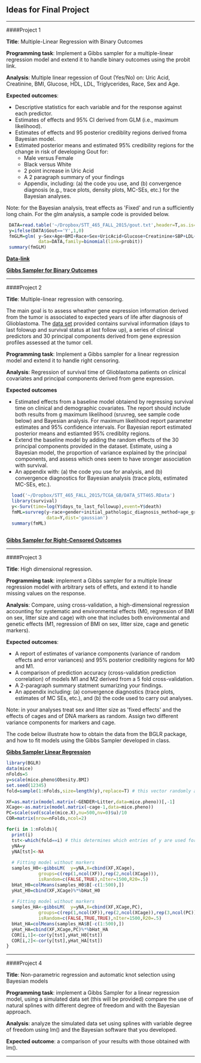 ## Ideas for Final Project
-----------------------------------------------------------------------------------------------------	
####Project 1	

   **Title**: Multiple-Linear Regression with Binary Outcomes

   **Programming task**: Implement a Gibbs sampler for a multiple-linear regression model and extend it to handle binary outcomes using the probit link.

   **Analysis**:  Multiple linear regession of Gout (Yes/No) on: Uric Acid, Creatinine, BMI, Glucose, HDL, LDL, 
                Triglycerides, Race, Sex and Age. 
    
   **Expected outcomes**: 
   
- Descriptive statistics for each variable and for the response against each predictor.
- Estimates of effects and 95% CI derived from GLM (i.e., maximum likelihood).
- Estimates of effects and 95 posterior crediblity regions derived froma Bayesian model.
- Estimated posterior means and estimated 95% credibility regions for the change in risk of developing Gout for:
	- Male versus Female
	- Black versus White
	- 2 point increase in Uric Acid
	- A  2 paragraph summary of your findings
	- Appendix, including: (a) the code you use, and (b) convergence diagnosis (e.g., trace plots, density plots, MC-SEs, etc.) for the Bayesian analyses.
        
Note: for the Bayesian analysis, treat effects as 'Fixed' and run a sufficiently long chain. For the glm analysis, a sample code is provided below. 
   
  
```R
 DATA=read.table('~/Dropbox/STT_465_FALL_2015/gout.txt',header=T,as.is=T)
 y=ifelse(DATA$Gout=='Y',1,0)
 fmGLM=glm( y~Sex+Age+BMI+Race+Sex+UricAcid+Glucose+Creatinine+SBP+LDL+HDL+SBP+Triglycerides,
            data=DATA,family=binomial(link=probit))
 summary(fmGLM)
```
              
   **[Data-link](https://www.dropbox.com/s/ho3p0uwohjnoln3/gout.txt?dl=0)**
   
   **[Gibbs Sampler for Binary Outcomes](https://github.com/gdlc/STT465/blob/master/gibbsLM_Binary.md)**


-----------------------------------------------------------------------------------------------------	

####Project 2	

**Title**: Multiple-linear regression with censoring.

The main goal is to assess wheather gene expression information derived from the tumor is associated to expected years of life after diagnosis of Glioblastoma. The [data set](https://www.dropbox.com/s/1rw7s4z1ta3kehy/DATA_STT465.RData?dl=0) provided contains survival information (days to last folowup and survival status at last follow up), a series of clinical predictors and 30 principal components derived from gene expression profiles assessed at the tumor cell.

**Programming task**: Implement a Gibbs sampler for a linear regression model and extend it to handle right censoring.

**Analysis**: Regression of survival time of Glioblastoma patients on clinical covariates and principal components derived from gene expression.

**Expected outcomes**

- Estimated effects from a baseline model obtaiend by regressing survival time on clinical and demographic covariates. The report should include both results from g maximum likelihood (sruvreg, see sample code below) and Bayesian analysis. For maximum likelihood report parameter estimates and 95% confidence intervals. For Bayesian report estimated posterior means and estiamted 95% crediblity regions.
- Extend the baseline model by adding the random effects of the 30 principal components provided in the dataset. Estimate, using a  Bayesian model, the proportion of variance explained by the principal components, and assess which ones seem to have sronger association with survival.
- An appendix with: (a) the code you use for analysis, and (b) convergence diagnostics for Bayesian analysis (trace plots, estimated MC-SEs, etc.).

```R
  load('~/Dropbox/STT_465_FALL_2015/TCGA_GB/DATA_STT465.RData')
  library(survival)
  y<-Surv(time=log(Y$days_to_last_followup),event=Y$death)
  fmML=survreg(y~race+gender+initial_pathologic_diagnosis_method+age_group10,
               data=Y,dist='gaussian')
  summary(fmML)
  
```

**[Gibbs Sampler for Right-Censored Outcomes](https://github.com/gdlc/STT465/blob/master/gibbsLM_Censored.md)**

-----------------------------------------------------------------------------------------------------	

####Project 3	
									

**Title**: High dimensional regression.

**Programming task**: implement a Gibbs sampler for a multiple linear regression model with arbitrary sets of effets, and extend it to handle missing values on the response.

**Analysis**:  Compare, using cross-validation, a high-dimensional regression accounting for systematic and environmental effects (M0, regression of BMI on sex, litter size and cage) with one that includes both environmental and genetic effects (M1, regression of BMI on sex, litter size, cage and genetic markers).

**Expected outcomes**: 

- A report of estimates of variance components (variance of random effects and error variances) and 95% posterior credibility regions for M0 and M1.
- A comparison of prediction accuracy (cross-validation prediction correlation) of models M1 and M2 derived from a 5 fold cross-validation.
- A 2-paragraph summary statment sumarizing your findings.
- An appendix including: (a) convergence diagnostics (trace plots, estimates of MC SEs, etc.), and (b) the code used to carry out analyses.

Note: in your analyses treat sex and litter size as 'fixed effects' and the effects of cages and of DNA markers as random. Assign two different variance components for markers and cage.

The code below illustrate how to obtain the data from the BGLR package, and how to fit models using the Gibbs Sampler developed in class.

**[Gibbs Sampler Linear Regression](https://github.com/gdlc/STT465/blob/master/gibbsSamplerLM.md)**

```R
library(BGLR)
data(mice)
nFolds=5
y=scale(mice.pheno$Obesity.BMI)
set.seed(12345)
fold=sample(1:nFolds,size=length(y),replace=T) # this vector randomly assigns each mice to a fold

XF=as.matrix(model.matrix(~GENDER+Litter,data=mice.pheno))[,-1]
XCage<-as.matrix(model.matrix(~cage-1,data=mice.pheno))
PC=scale(svd(scale(mice.X),nu=500,nv=0)$u)/10
COR=matrix(nrow=nFolds,ncol=2)

for(i in 1:nFolds){
  print(i)
  tst<-which(fold==i) # this determines which entries of y are used for testing in the ith fold.
  yNA=y
  yNA[tst]<-NA
  
  # Fitting model without markers
  samples_H0<-gibbsLM(	y=yNA,X=cbind(XF,XCage),
  			groups=c(rep(1,ncol(XF)),rep(2,ncol(XCage))),
  			isRandom=c(FALSE,TRUE),nIter=1500,R20=.5)
  bHat_H0=colMeans(samples_H0$B[-c(1:500),])
  yHat_H0=cbind(XF,XCage)%*%bHat_H0
  
  # Fitting model without markers
  samples_HA<-gibbsLM(	y=yNA,X=cbind(XF,XCage,PC),
  			groups=c(rep(1,ncol(XF)),rep(2,ncol(XCage)),rep(3,ncol(PC))),
  			isRandom=c(FALSE,TRUE,TRUE),nIter=1500,R20=.5)
  bHat_HA=colMeans(samples_HA$B[-c(1:500),])
  yHat_HA=cbind(XF,XCage,PC)%*%bHat_HA
  COR[i,1]<-cor(y[tst],yHat_H0[tst])
  COR[i,2]<-cor(y[tst],yHat_HA[tst])
}

```

-----------------------------------------------------------------------------------------------------	
####Project 4	

**Title**: Non-parametric regression and automatic knot selection using Bayesian models

**Programming task**: implement a Gibbs Sampler for a linear regression model, using a simulated data set (this will be provided) compare the use of natural splines with different degree of freedom and with the Bayesian approach.

**Analysis**:   analyze the simulated data set using splines with variable degree of freedom using lm() and the Bayesian software that you developed. 

**Expected outcome**: a comparison of your results  with those obtained with lm().


-----------------------------------------------------------------------------------------------------	
